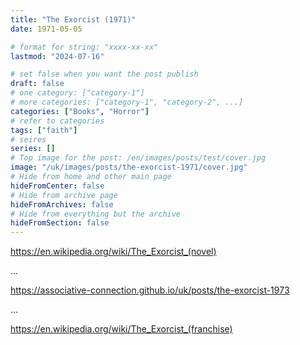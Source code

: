 ```yaml
---
title: "The Exorcist (1971)"
date: 1971-05-05

# format for string: "xxxx-xx-xx"
lastmod: "2024-07-16"

# set false when you want the post publish
draft: false
# one category: ["category-1"]
# more categories: ["category-1", "category-2", ...]
categories: ["Books", "Horror"]
# refer to categories
tags: ["faith"]
# seires
series: []
# Top image for the post: /en/images/posts/test/cover.jpg
image: "/uk/images/posts/the-exorcist-1971/cover.jpg"
# Hide from home and other main page
hideFromCenter: false
# Hide from archive page
hideFromArchives: false
# Hide from everything but the archive
hideFromSection: false
---
```

https://en.wikipedia.org/wiki/The_Exorcist_(novel)

...

https://associative-connection.github.io/uk/posts/the-exorcist-1973

...

https://en.wikipedia.org/wiki/The_Exorcist_(franchise)
<!--more-->